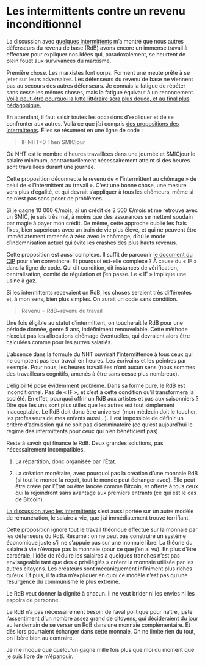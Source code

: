# Les intermittents contre un revenu inconditionnel

La discussion avec [quelques intermittents](https://www.facebook.com/carolefabre1/posts/10152233215573865) m’a montré que nous autres défenseurs du revenu de base (RdB) avons encore un immense travail à effectuer pour expliquer nos idées qui, paradoxalement, se heurtent de plein fouet aux survivances du marxisme.<span id="more-36068"></span>

Première chose. Les marxistes font corps. Forment une meute prête à se jeter sur leurs adversaires. Les défenseurs du revenu de base ne viennent pas au secours des autres défenseurs. Je connais la fatigue de répéter sans cesse les mêmes choses, mais la fatigue équivaut à un renoncement. [Voilà peut-être pourquoi la lutte littéraire sera plus douce, et au final plus pédagogique.](https://tcrouzet.com/2014/06/14/chroniques-au-temps-du-revenu-de-base/)

En attendant, il faut saisir toutes les occasions d’expliquer et de se confronter aux autres. Voilà ce que j’ai compris [des propositions des intermittents](http://www.cip-idf.org/IMG/pdf/NMlong.pdf). Elles se résument en une ligne de code :

> IF NHT=0 Then SMICjour

Où NHT est le nombre d’heures travaillées dans une journée et SMICjour le salaire minimum, contractuellement nécessairement atteint si des heures sont travaillées durant une journée.

Cette proposition déconnecte le revenu de « l’intermittent au chômage » de celui de « l’intermittent au travail ». C’est une bonne chose, une mesure vers plus d’égalité, et qui devrait s’appliquer à tous les chômeurs, même si ce n’est pas sans poser de problèmes.

Si je gagne 10 000 €/mois, ai un crédit de 2 500 €/mois et me retrouve avec un SMIC, je suis très mal, à moins que des assurances se mettent soudain par magie à payer mon crédit. De même, cette approche oublie les frais fixes, bien supérieurs avec un train de vie plus élevé, et qui ne peuvent être immédiatement ramenés à zéro avec le chômage, d’où le mode d’indemnisation actuel qui évite les crashes des plus hauts revenus.

Cette proposition est aussi complexe. Il suffit de parcourir [le document du CIP](http://www.cip-idf.org/IMG/pdf/NMlong.pdf) pour s’en convaincre. Et pourquoi est-elle complexe ? À cause du « IF » dans la ligne de code. Qui dit condition, dit instances de vérification, centralisation, comité de régulation et j’en passe. Le « IF » implique une usine à gaz.

Si les intermittents recevaient un RdB, les choses seraient très différentes et, à mon sens, bien plus simples. On aurait un code sans condition.

> Revenu = RdB+revenu du travail

Une fois éligible au statut d’intermittent, on toucherait le RdB pour une période donnée, genre 5 ans, indéfiniment renouvelable. Cette méthode n’exclut pas les allocations chômage éventuelles, qui devraient alors être calculées comme pour les autres salariés.

L’absence dans la formule du NHT ouvrirait l’intermittence à tous ceux qui ne comptent pas leur travail en heures. Les écrivains et les peintres par exemple. Pour nous, les heures travaillées n’ont aucun sens (nous sommes des travailleurs cognitifs, amenés à être sans cesse plus nombreux).

L’éligibilité pose évidemment problème. Dans sa forme pure, le RdB est inconditionnel. Pas de « IF », et c’est à cette condition qu’il transformera la société. En effet, pourquoi offrir un RdB aux artistes et pas aux saisonniers ? Dire que les uns sont plus utiles que les autres est tout simplement inacceptable. Le RdB doit donc être universel (mon médecin doit le toucher, les professeurs de mes enfants aussi…). Il est impossible de définir un critère d’admission qui ne soit pas discriminatoire (ce qu’est aujourd’hui le régime des intermittents pour ceux qui n’en bénéficient pas).

Reste à savoir qui finance le RdB. Deux grandes solutions, pas nécessairement incompatibles.

1. La répartition, donc organisée par l’État.

2. La création monétaire, avec pourquoi pas la création d’une monnaie RdB (si tout le monde la reçoit, tout le monde peut échanger avec). Elle peut être créée par l’État ou être lancée comme Bitcoin, et offerte à tous ceux qui la rejoindront sans avantage aux premiers entrants (ce qui est le cas de Bitcoin).

[La discussion avec les intermittents](https://www.facebook.com/pascale.dore.5/posts/10204119672936704) s’est aussi portée sur un autre modèle de rémunération, le salaire à vie, que j’ai immédiatement trouvé terrifiant.

<div class="iframe" id="iframe15"></div>
Cette proposition ignore tout le travail théorique effectué sur la monnaie par les défenseurs du RdB. Résumé : on ne peut pas construire un système économique juste s’il ne s’appuie pas sur une monnaie libre. La théorie du salaire à vie n’évoque pas la monnaie (pour ce que j’en ai vu). En plus d’être carcérale, l’idée de réduire les salaires à quelques tranches n’est pas envisageable tant que des « privilégiés » créent la monnaie utilisée par les autres citoyens. Les créateurs sont mécaniquement infiniment plus riches qu’eux. Et puis, il faudra m’expliquer en quoi ce modèle n’est pas qu’une résurgence du communisme le plus extrême.

Le RdB veut donner la dignité à chacun. Il ne veut brider ni les envies ni les espoirs de personne.

Le RdB n’a pas nécessairement besoin de l’aval politique pour naître, juste l’assentiment d’un nombre assez grand de citoyens, qui décideraient du jour au lendemain de se verser un RdB dans une monnaie complémentaire. Et dès lors pourraient échanger dans cette monnaie. On ne limite rien du tout, on libère bien au contraire.

Je me moque que quelqu’un gagne mille fois plus que moi du moment que je suis libre de m’épanouir.